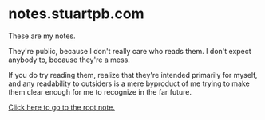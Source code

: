 # notes.stuartpb.com

These are my notes.

They're public, because I don't really care who reads them. I don't expect anybody to, because they're a mess.

If you do try reading them, realize that they're intended primarily for myself, and any readability to outsiders is a mere byproduct of me trying to make them clear enough for me to recognize in the far future.

[Click here to go to the root note.](81cde66e-d238-4fc1-8381-648a3f90537d.md)

